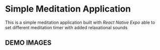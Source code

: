 # Simple Meditation Application

This is a simple meditation application built with _React Native Expo_ able to set different meditation timer with added relaxational sounds

## DEMO IMAGES

<!-- ![App Image 1](/images/image-1.png)
![App Image 2](/images/image-2.png)
![App Image 3](/images/image-3.png)
![App Image 4](/images/image-4.png)
![App Image 5](/images/image-5.png)
![App Image 6](/images/image-6.png)
![App Image 7](/images/image-7.png)
![App Image 8](/images/image-8.png)
![App Image 9](/images/image-9.png) -->
